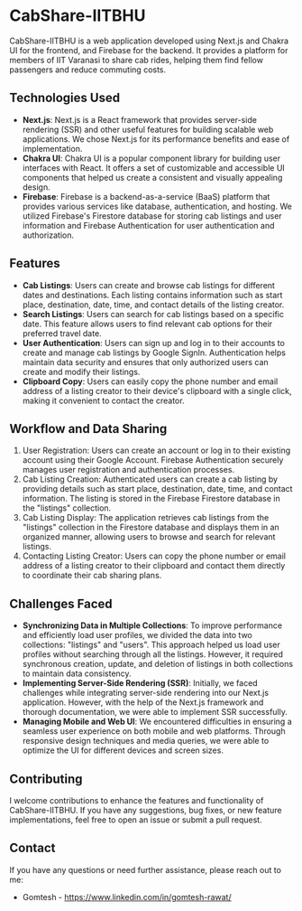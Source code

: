 # CabShare-IITBHU

CabShare-IITBHU is a web application developed using Next.js and Chakra UI for the frontend, and Firebase for the backend. It provides a platform for members of IIT Varanasi to share cab rides, helping them find fellow passengers and reduce commuting costs.

## Technologies Used

- **Next.js**: Next.js is a React framework that provides server-side rendering (SSR) and other useful features for building scalable web applications. We chose Next.js for its performance benefits and ease of implementation.
- **Chakra UI**: Chakra UI is a popular component library for building user interfaces with React. It offers a set of customizable and accessible UI components that helped us create a consistent and visually appealing design.
- **Firebase**: Firebase is a backend-as-a-service (BaaS) platform that provides various services like database, authentication, and hosting. We utilized Firebase's Firestore database for storing cab listings and user information and Firebase Authentication for user authentication and authorization.


## Features

- **Cab Listings**: Users can create and browse cab listings for different dates and destinations. Each listing contains information such as start place, destination, date, time, and contact details of the listing creator.
- **Search Listings**: Users can search for cab listings based on a specific date. This feature allows users to find relevant cab options for their preferred travel date.
- **User Authentication**: Users can sign up and log in to their accounts to create and manage cab listings by Google SignIn. Authentication helps maintain data security and ensures that only authorized users can create and modify their listings.
- **Clipboard Copy**: Users can easily copy the phone number and email address of a listing creator to their device's clipboard with a single click, making it convenient to contact the creator.

## Workflow and Data Sharing

1. User Registration: Users can create an account or log in to their existing account using their Google Account. Firebase Authentication securely manages user registration and authentication processes.
2. Cab Listing Creation: Authenticated users can create a cab listing by providing details such as start place, destination, date, time, and contact information. The listing is stored in the Firebase Firestore database in the "listings" collection.
3. Cab Listing Display: The application retrieves cab listings from the "listings" collection in the Firestore database and displays them in an organized manner, allowing users to browse and search for relevant listings.
4. Contacting Listing Creator: Users can copy the phone number or email address of a listing creator to their clipboard and contact them directly to coordinate their cab sharing plans.

## Challenges Faced
- **Synchronizing Data in Multiple Collections**: To improve performance and efficiently load user profiles, we divided the data into two collections: "listings" and "users". This approach helped us load user profiles without searching through all the listings. However, it required synchronous creation, update, and deletion of listings in both collections to maintain data consistency.
- **Implementing Server-Side Rendering (SSR)**: Initially, we faced challenges while integrating server-side rendering into our Next.js application. However, with the help of the Next.js framework and thorough documentation, we were able to implement SSR successfully.
- **Managing Mobile and Web UI**: We encountered difficulties in ensuring a seamless user experience on both mobile and web platforms. Through responsive design techniques and media queries, we were able to optimize the UI for different devices and screen sizes.


## Contributing

I welcome contributions to enhance the features and functionality of CabShare-IITBHU. If you have any suggestions, bug fixes, or new feature implementations, feel free to open an issue or submit a pull request.



## Contact

If you have any questions or need further assistance, please reach out to me:

- Gomtesh  - https://www.linkedin.com/in/gomtesh-rawat/

